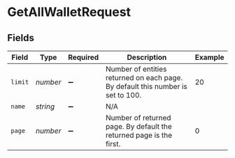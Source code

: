 # GetAllWalletRequest


## Fields

| Field                                                                           | Type                                                                            | Required                                                                        | Description                                                                     | Example                                                                         |
| ------------------------------------------------------------------------------- | ------------------------------------------------------------------------------- | ------------------------------------------------------------------------------- | ------------------------------------------------------------------------------- | ------------------------------------------------------------------------------- |
| `limit`                                                                         | *number*                                                                        | :heavy_minus_sign:                                                              | Number of entities returned on each page. By default this number is set to 100. | 20                                                                              |
| `name`                                                                          | *string*                                                                        | :heavy_minus_sign:                                                              | N/A                                                                             |                                                                                 |
| `page`                                                                          | *number*                                                                        | :heavy_minus_sign:                                                              | Number of returned page. By default the returned page is the first.             | 0                                                                               |